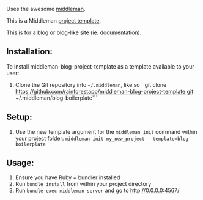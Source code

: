 Uses the awesome [middleman](http://middlemanapp.com/getting-started/).

This is a Middleman [project template](http://middlemanapp.com/getting-started/#toc_6).

This is for a blog or blog-like site (ie. documentation).

## Installation:

To install middleman-blog-project-template as a template available to your user:

1. Clone the Git repository into ``~/.middleman``, like so ``git clone https://github.com/rainforestapp/middleman-blog-project-template.git ~/.middleman/blog-boilerplate```

## Setup: 

1. Use the new template argument for the ```middleman init``` command within your project folder: ``middleman init my_new_project --template=blog-boilerplate``

## Usage:

1. Ensure you have Ruby + bundler installed
2. Run ``bundle install`` from within your project directory
3. Run ``bundle exec middleman server`` and go to http://0.0.0.0:4567/
